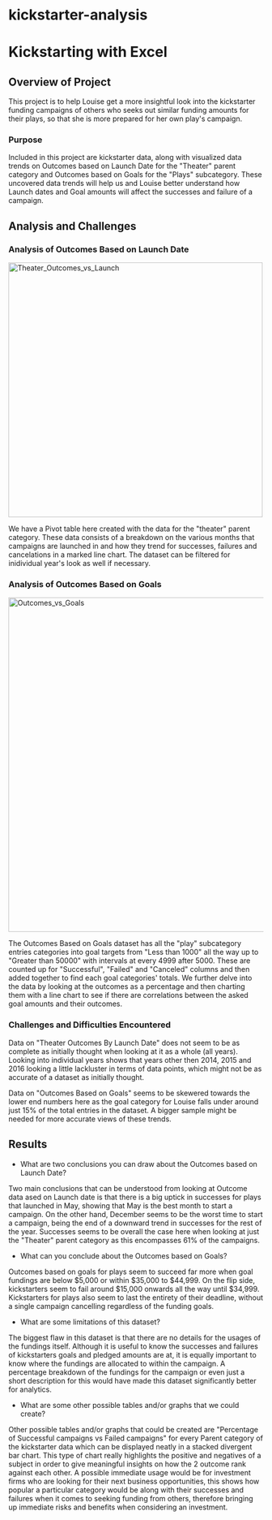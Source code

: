 # kickstarter-analysis

# Kickstarting with Excel

## Overview of Project

This project is to help Louise get a more insightful look into the kickstarter funding campaigns of others who seeks out similar funding amounts for their plays, so that she is more prepared for her own play's campaign. 

### Purpose

Included in this project are kickstarter data, along with visualized data trends on Outcomes based on Launch Date for the "Theater" parent category and Outcomes based on Goals for the "Plays" subcategory. These uncovered data trends will help us and Louise better understand how Launch dates and Goal amounts will affect the successes and failure of a campaign.

## Analysis and Challenges

### Analysis of Outcomes Based on Launch Date

<img width="502" alt="Theater_Outcomes_vs_Launch" src="https://user-images.githubusercontent.com/68725398/88500435-c5df2100-cf96-11ea-836e-eb62bf5483b5.png">

We have a Pivot table here created with the data for the "theater" parent category. These data consists of a breakdown on the various months that campaigns are launched in and how they trend for successes, failures and cancelations in a marked line chart. The dataset can be filtered for inidividual year's look as well if necessary.

### Analysis of Outcomes Based on Goals

<img width="659" alt="Outcomes_vs_Goals" src="https://user-images.githubusercontent.com/68725398/88500482-dc857800-cf96-11ea-91ce-f81e6347bf57.png">

The Outcomes Based on Goals dataset has all the "play" subcategory entries categories into goal targets from "Less than 1000" all the way up to "Greater than 50000" with intervals at every 4999 after 5000. These are counted up for "Successful", "Failed" and "Canceled" columns and then added together to find each goal categories' totals. We further delve into the data by looking at the outcomes as a percentage and then charting them with a line chart to see if there are correlations between the asked goal amounts and their outcomes.


### Challenges and Difficulties Encountered

Data on "Theater Outcomes By Launch Date" does not seem to be as complete as initially thought when looking at it as a whole (all years). Looking into individual years shows that years other then 2014, 2015 and 2016 looking a little lackluster in terms of data points, which might not be as accurate of a dataset as initially thought.

Data on "Outcomes Based on Goals" seems to be skewered towards the lower end numbers here as the goal category for Louise falls under around just 15% of the total entries in the dataset. A bigger sample might be needed for more accurate views of these trends.

## Results

- What are two conclusions you can draw about the Outcomes based on Launch Date?

Two main conclusions that can be understood from looking at Outcome data ased on Launch date is that there is a big uptick in successes for plays that launched in May, showing that May is the best month to start a campaign. On the other hand, December seems to be the worst time to start a campaign, being the end of a downward trend in successes for the rest of the year. Successes seems to be overall the case here when looking at just the "Theater" parent category as this encompasses 61% of the campaigns.

- What can you conclude about the Outcomes based on Goals?

Outcomes based on goals for plays seem to succeed far more when goal fundings are below $5,000 or within $35,000 to $44,999. On the flip side, kickstarters seem to fail around $15,000 onwards all the way until $34,999. Kickstarters for plays also seem to last the entirety of their deadline, without a single campaign cancelling regardless of the funding goals.

- What are some limitations of this dataset?

The biggest flaw in this dataset is that there are no details for the usages of the fundings itself. Although it is useful to know the successes and failures of kickstarters goals and pledged amounts are at, it is equally important to know where the fundings are allocated to within the campaign. A percentage breakdown of the fundings for the campaign or even just a short description for this would have made this dataset significantly better for analytics.

- What are some other possible tables and/or graphs that we could create?

Other possible tables and/or graphs that could be created are "Percentage of Successful campaigns vs Failed campaigns" for every Parent category of the kickstarter data which can be displayed neatly in a stacked divergent bar chart. This type of chart really highlights the positive and negatives of a subject in order to give meaningful insights on how the 2 outcome rank against each other. A possible immediate usage would be for investment firms who are looking for their next business opportunities, this shows how popular a particular category would be along with their successes and failures when it comes to seeking funding from others, therefore bringing up immediate risks and benefits when considering an investment.
